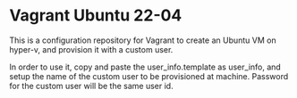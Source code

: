 # Vagrant Ubuntu 22-04

This is a configuration repository for Vagrant to create an Ubuntu VM on hyper-v, and provision it with a custom user.

In order to use it, copy and paste the user_info.template as user_info, and setup the name of the custom user to be provisioned at machine. Password for the custom user will be the same user id.
